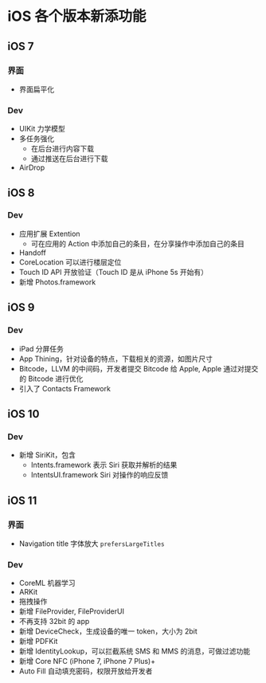 # iOS 各个版本新添功能

## iOS 7

### 界面

- 界面扁平化

### Dev

- UIKit 力学模型
- 多任务强化
	- 在后台进行内容下载
	- 通过推送在后台进行下载
- AirDrop

## iOS 8

### Dev

- 应用扩展 Extention
	- 可在应用的 Action 中添加自己的条目，在分享操作中添加自己的条目
- Handoff
- CoreLocation 可以进行楼层定位
- Touch ID API 开放验证（Touch ID 是从 iPhone 5s 开始有）
- 新增 Photos.framework

## iOS 9

### Dev

- iPad 分屏任务
- App Thining，针对设备的特点，下载相关的资源，如图片尺寸
- Bitcode，LLVM 的中间码，开发者提交 Bitcode 给 Apple, Apple 通过对提交的 Bitcode 进行优化
- 引入了 Contacts Framework

## iOS 10

### Dev

- 新增 SiriKit，包含
	- Intents.framework 表示 Siri 获取并解析的结果
	- IntentsUI.framework Siri 对操作的响应反馈

## iOS 11

### 界面

- Navigation title 字体放大 `prefersLargeTitles`

### Dev

- CoreML 机器学习
- ARKit 
- 拖拽操作
- 新增 FileProvider, FileProviderUI
- 不再支持 32bit 的 app
- 新增 DeviceCheck，生成设备的唯一 token，大小为 2bit
- 新增 PDFKit
- 新增 IdentityLookup，可以拦截系统 SMS 和 MMS 的消息，可做过滤功能
- 新增 Core NFC (iPhone 7, iPhone 7 Plus)+
- Auto Fill 自动填充密码，权限开放给开发者


